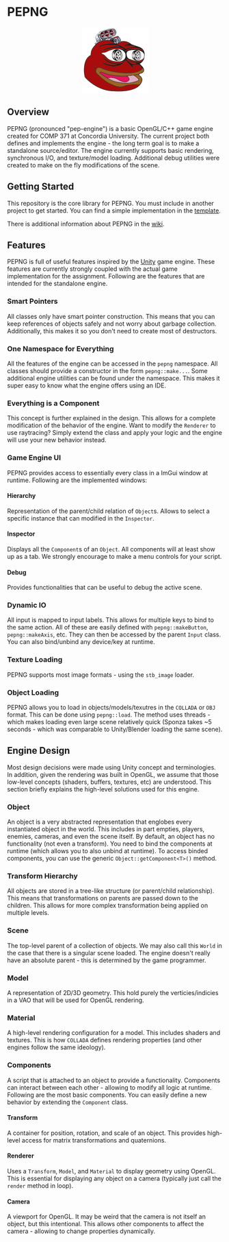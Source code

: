 # PEPNG

<p align="center"><img src="./.github/images/logo.png" alt="Repo"></p>

## Overview

PEPNG (pronounced "pep-engine") is a basic OpenGL/C++ game engine created for COMP 371 at Concordia University. The current project both defines and implements the engine - the long term goal is to make a standalone source/editor. The engine currently supports basic rendering, synchronous I/O, and texture/model loading. Additional debug utilities were created to make on the fly modifications of the scene.

## Getting Started

This repository is the core library for PEPNG. You must include in another project to get started. You can find a simple implementation in the [template](https://github.com/pepng-CU/pepng-template).

There is additional information about PEPNG in the [wiki](https://github.com/pepng-CU/pepng/wiki).

## Features

PEPNG is full of useful features inspired by the [Unity](https://unity.com/) game engine. These features are currently strongly coupled with the actual game implementation for the assignment. Following are the features that are intended for the standalone engine.

### Smart Pointers

All classes only have smart pointer construction. This means that you can keep references of objects safely and not worry about garbage collection. Additionally, this makes it so you don't need to create most of destructors.

### One Namespace for Everything

All the features of the engine can be accessed in the `pepng` namespace. All classes should provide a constructor in the form `pepng::make...`. Some additional engine utilities can be found under the namespace. This makes it super easy to know what the engine offers using an IDE.

### Everything is a Component

This concept is further explained in the design. This allows for a complete modification of the behavior of the engine. Want to modify the `Renderer` to use raytracing? Simply extend the class and apply your logic and the engine will use your new behavior instead.

### Game Engine UI

PEPNG provides access to essentially every class in a ImGui window at runtime. Following are the implemented windows:

#### Hierarchy

Representation of the parent/child relation of `Object`s. Allows to select a specific instance that can modified in the `Inspector`.

#### Inspector

Displays all the `Component`s of an `Object`. All components will at least show up as a tab. We strongly encourage to make a menu controls for your script.

#### Debug

Provides functionalities that can be useful to debug the active scene.

### Dynamic IO

All input is mapped to input labels. This allows for multiple keys to bind to the same action. All of these are easily defined with `pepng::makeButton`, `pepng::makeAxis`, etc. They can then be accessed by the parent `Input` class. You can also bind/unbind any device/key at runtime.

### Texture Loading

PEPNG supports most image formats - using the `stb_image` loader.

### Object Loading

PEPNG allows you to load in objects/models/texutres in the `COLLADA` or `OBJ` format. This can be done using `pepng::load`. The method uses threads - which makes loading even large scene relatively quick (Sponza takes ~5 seconds - which was comparable to Unity/Blender loading the same scene).

## Engine Design

Most design decisions were made using Unity concept and terminologies. In addition, given the rendering was built in OpenGL, we assume that those low-level concepts (shaders, buffers, textures, etc) are understood. This section briefly explains the high-level solutions used for this engine.

### Object

An object is a very abstracted representation that englobes every instantiated object in the world. This includes in part empties, players, enemies, cameras, and even the scene itself. By default, an object has no functionality (not even a transform). You need to bind the components at runtime (which allows you to also unbind at runtime). To access binded components, you can use the generic `Object::getComponent<T>()` method.

### Transform Hierarchy

All objects are stored in a tree-like structure (or parent/child relationship). This means that transformations on parents are passed down to the children. This allows for more complex transformation being applied on multiple levels.

### Scene

The top-level parent of a collection of objects. We may also call this `World` in the case that there is a singular scene loaded. The engine doesn't really have an absolute parent - this is determined by the game programmer.

### Model

A representation of 2D/3D geometry. This hold purely the verticies/indicies in a VAO that will be used for OpenGL rendering.

### Material

A high-level rendering configuration for a model. This includes shaders and textures. This is how `COLLADA` defines rendering properties (and other engines follow the same ideology).

### Components

A script that is attached to an object to provide a functionality. Components can interact between each other - allowing to modify all logic at runtime. Following are the most basic components. You can easily define a new behavior by extending the `Component` class.

#### Transform

A container for position, rotation, and scale of an object. This provides high-level access for matrix transformations and quaternions.

#### Renderer

Uses a `Transform`, `Model`, and `Material` to display geometry using OpenGL. This is essential for displaying any object on a camera (typically just call the `render` method in loop).

#### Camera

A viewport for OpenGL. It may be weird that the camera is not itself an object, but this intentional. This allows other components to affect the camera - allowing to change properties dynamically.